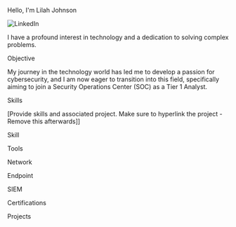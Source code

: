 Hello, I'm Lilah Johnson

![LinkedIn](https://img.shields.io/badge/LinkedIn-Lilah%20Johnson-blue?style=social&logo=linkedin&logoColor=white&link=https://www.linkedin.com/in/lilah-johnson/)

I have a profound interest in technology and a dedication to solving complex problems.

Objective

My journey in the technology world has led me to develop a passion for cybersecurity, and I am now eager to transition into this field, specifically aiming to join a Security Operations Center (SOC) as a Tier 1 Analyst.

Skills

[Provide skills and associated project. Make sure to hyperlink the project - Remove this afterwards]]

Skill	                   

Tools



Network

    
Endpoint

  
SIEM

    
Certifications


Projects
